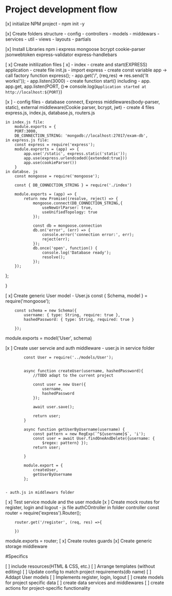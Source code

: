 # Project development flow

[x] initialize NPM project
    - npm init -y 

[x] Create folders structure
    - config
    - controllers
    - models
    - middewars
    - services
    - util
    - views
        - layouts
        - partials

[x] Install Libraries
    npm i express mongoose bcrypt cookie-parser jsonwebtoken express-validator express-handlebars

[ x] Create initilization files
[ x] - index - create and start(EXPRESS) application
    - create file init.js
    - import express
    - create const variable app -> call factory function express();
    - app.get('/', (req,res) => res.send('It works!'));
    - app.listen(3000)
    - create function start() including - app. app.get,     app.listen(PORT, ()=> console.log(`Application started at http://localhost:${PORT}`)

[x ] - config files - database connect, Express middlewares(body-parser, static), external middleware(Cookie parser, bcrypt, jwt)
    - create 4 files express.js, index.js, database.js, routers.js

    in index.js file:
        module.exports = {
        PORT:3000,
        DB_CONNECTION_STRING: 'mongodb://localhost:27017/exam-db',
    in express.js file:
        const express = require('express');
        module.exprorts = (app) => {
            app.use('/static', express.static('static'));
            app.use(express.urlendcoded({extended:true}))
            app.use(cookieParser())
        }
    in databse. js
        const mongoose = require('mongoose');

        const { DB_CONNECTION_STRING } = require('./index')

        module.exports = (app) => {
            return new Promise((resolve, reject) => {
                mongoose.connect(DB_CONNECTION_STRING,{
                    useNewUrlParser: true,
                    useUnifiedTopology: true
                });

                const db = mongoose.connection
                db.on('error', (err) => {
                    console.error('connection error:', err);
                    reject(err);
                });
                db.once('open', function() {
                    console.log('Database ready');
                    resolve();
                });
        });
};

}
        
[ x] Create generic User model
    - User.js
        const { Schema, model } = require('mongoose');

        const schema = new Schema({
            username: { type: String, require: true },
            hashedPassword: { type: String, required: true } 

        });

module.exports = model('User', schema)

[x ] Create user servcie and auth middleware
    - user.js in service folder
        
            const User = require('../models/User');


            async function createUser(username, hashedPassword){
                //TODO adapt to the current project

                const user = new User({
                    username,
                    hashedPassword
                });

                await user.save();

                return user;
            }

            async function getUserByUsername(username) {
                const pattern = new RegExp(`^${username}$`, 'i');
                const user = await User.findOneAndDelete({username: {
                    $regex: pattern} });
                return user;

            }

            module.export = {
                createUser,
                getUserByUsername
            };


    - auth.js in middlewars folder

        
[ x] Test service module and the user module
[x ] Create mock routes for register, login and logout
    - js file authCOntroller in folder controller 
    const router = require('express').Router();

        router.get('/register', (req, res) =>{

        })

module.exports = router;
[ x] Create routes guards
[x] Create generic storage middleware

#Specifics

[ ] include resources(HTML & CSS, etc.)
[ ] Arrange templates (without editing)
[ ] Update config to match project requirements(db name)
[ ] Addapt User models
[ ] Implements register, login, logout
[ ] create models for project specific data
[ ] create data services and middlewares 
[ ] create actions for project-specific functionality
